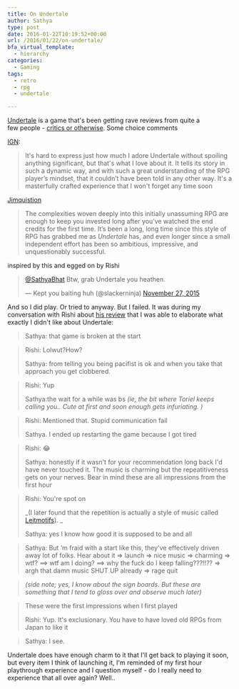 ```yaml
---
title: On Undertale
author: Sathya
type: post
date: 2016-01-22T10:19:52+00:00
url: /2016/01/22/on-undertale/
bfa_virtual_template:
  - hierarchy
categories:
  - Gaming
tags:
  - retro
  - rpg
  - undertale

---
```

<a href="https://store.steampowered.com/app/391540/" target="_blank">Undertale</a> is a game that's been getting rave reviews from quite a few people - <a href="https://www.metacritic.com/game/pc/undertale" target="_blank">critics or otherwise</a>. Some choice comments

<a href="https://www.ign.com/articles/2016/01/13/undertale-review" target="_blank">IGN</a>:

> It's hard to express just how much I adore Undertale without spoiling anything significant, but that's what I love about it. It tells its story in such a dynamic way, and with such a great understanding of the RPG player’s mindset, that it couldn’t have been told in any other way. It's a masterfully crafted experience that I won't forget any time soon

<a href="https://www.thejimquisition.com/2015/09/undertale-review-a-determined-effort/" target="_blank">Jimquistion</a>

> The complexities woven deeply into this initially unassuming RPG are enough to keep you invested long after you’ve watched the end credits for the first time. It’s been a long, long time since this style of RPG has grabbed me as _Undertale_ has, and even longer since a small independent effort has been so ambitious, impressive, and unquestionably successful.

inspired by this and egged on by Rishi

<blockquote class="twitter-tweet" data->
  <p lang="en" dir="ltr">
    <a href="https://twitter.com/SathyaBhat">@SathyaBhat</a> Btw, grab Undertale you heathen.
  </p>
  
  <p>
    &mdash; Kept you baiting huh (@slackerninja) <a href="https://twitter.com/slackerninja/status/670152492685115392">November 27, 2015</a>
  </p>
</blockquote>



And so I did play. Or tried to anyway. But I failed. It was during my conversation with Rishi about <a href="https://gadgets.ndtv.com/games/reviews/undertale-review-791303" target="_blank">his review</a> that I was able to elaborate what exactly I didn't like about Undertale:

> Sathya: that game is broken at the start
  
> Rishi: Lolwut?How?
> 
> Sathya: from telling you being pacifist is ok and when you take that approach you get clobbered.
  
> Rishi: Yup
> 
> Sathya:the wait for a while was bs _(ie, the bit where Toriel keeps calling you.. Cute at first and soon enough gets infuriating. )_
  
> Rishi: Mentioned that. Stupid communication fail
> 
> Sathya. I ended up restarting the game because I got tired
  
> Rishi: :joy:
> 
> Sathya: honestly if it wasn't for your recommendation long back I'd have never touched it. The music is charming but the repeatitiveness gets on your nerves. Bear in mind these are all impressions from the first hour
  
> Rishi: You're spot on
> 
> _(I later found that the repetition is actually a style of music called <a href="https://en.wikipedia.org/wiki/Leitmotif" target="_blank">Leitmotifs</a>). _
> 
> Sathya: yes I know how good it is supposed to be and all
  
> Sathya: But &#8216;m fraid with a start like this, they've effectively driven away lot of folks. Hear about it => launch => nice music => charming => wtf? ==> wtf am I doing? ==> why the fuck do I keep falling???!!?? => argh that damn music SHUT UP already => rage quit
  
> _(side note; yes, I know about the sign boards. But these are something that I tend to gloss over and observe much later)_
  
> These were the first impressions when I first played
> 
> Rishi: Yup. It's exclusionary. You have to have loved old RPGs from Japan to like it
  
> Sathya: I see.

Undertale does have enough charm to it that I'll get back to playing it soon, but every item I think of launching it, I'm reminded of my first hour playthrough experience and I question myself - do I really need to experience that all over again? Well..
